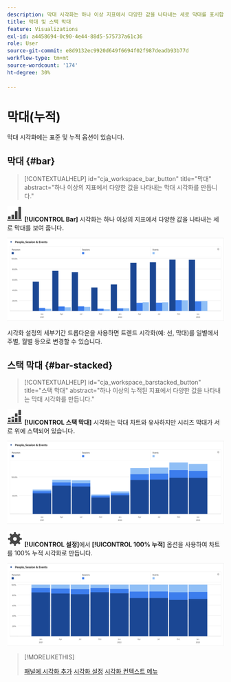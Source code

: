 ```yaml
---
description: 막대 시각화는 하나 이상 지표에서 다양한 값을 나타내는 세로 막대를 표시합니다.
title: 막대 및 스택 막대
feature: Visualizations
exl-id: a4458694-0c90-4e44-88d5-575737a61c36
role: User
source-git-commit: e8d9132ec9920d649f6694f02f987deadb93b77d
workflow-type: tm+mt
source-wordcount: '174'
ht-degree: 30%

---
```


# 막대(누적)

막대 시각화에는 표준 및 누적 옵션이 있습니다.

## 막대 {#bar}

<!-- markdownlint-disable MD034 -->

>[!CONTEXTUALHELP]
>id="cja_workspace_bar_button"
>title="막대"
>abstract="하나 이상의 지표에서 다양한 값을 나타내는 막대 시각화를 만듭니다."

<!-- markdownlint-enable MD034 -->


![GraphBarVertical](/help/assets/icons/GraphBarVertical.svg) **[!UICONTROL Bar]** 시각화는 하나 이상의 지표에서 다양한 값을 나타내는 세로 막대를 보여 줍니다.

![페이지 보기 수, 방문 횟수, 시작 횟수 및 종료 횟수 등 여러 지표를 표시하는 가상 막대 시각화.](assets/bar.png)

시각화 설정의 세부기간 드롭다운을 사용하면 트렌드 시각화(예: 선, 막대)를 일별에서 주별, 월별 등으로 변경할 수 있습니다.

## 스택 막대 {#bar-stacked}

<!-- markdownlint-disable MD034 -->

>[!CONTEXTUALHELP]
>id="cja_workspace_barstacked_button"
>title="스택 막대"
>abstract="하나 이상의 누적된 지표에서 다양한 값을 나타내는 막대 시각화를 만듭니다."

<!-- markdownlint-enable MD034 -->


![GraphBarVerticalStacked](/help/assets/icons/GraphBarVerticalStacked.svg) **[!UICONTROL 스택 막대]** 시각화는 막대 차트와 유사하지만 시리즈 막대가 서로 위에 스택되어 있습니다.

![여러 지표를 표시하는 스택 막대 차트.](assets/bar-stacked.png)

![설정](/help/assets/icons/Setting.svg) **[!UICONTROL 설정]**&#x200B;에서 **[!UICONTROL 100% 누적]** 옵션을 사용하여 차트를 100% 누적 시각화로 만듭니다.

![100% 누적 가로 막대형 차트](assets/bar-stacked100.png)

>[!MORELIKETHIS]
>
>[패널에 시각화 추가](/help/analysis-workspace/visualizations/freeform-analysis-visualizations.md#add-visualizations-to-a-panel)
>[시각화 설정](/help/analysis-workspace/visualizations/freeform-analysis-visualizations.md#settings)
>[시각화 컨텍스트 메뉴](/help/analysis-workspace/visualizations/freeform-analysis-visualizations.md#context-menu)
>

